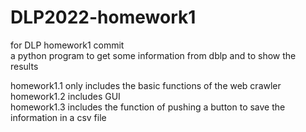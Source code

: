 # DLP2022-homework1
for DLP homework1 commit    
a python program to get some information from dblp and to show the results    

homework1.1 only includes the basic functions of the web crawler  
homework1.2 includes GUI  
homework1.3 includes the function of pushing a button to save the information in a csv file  
